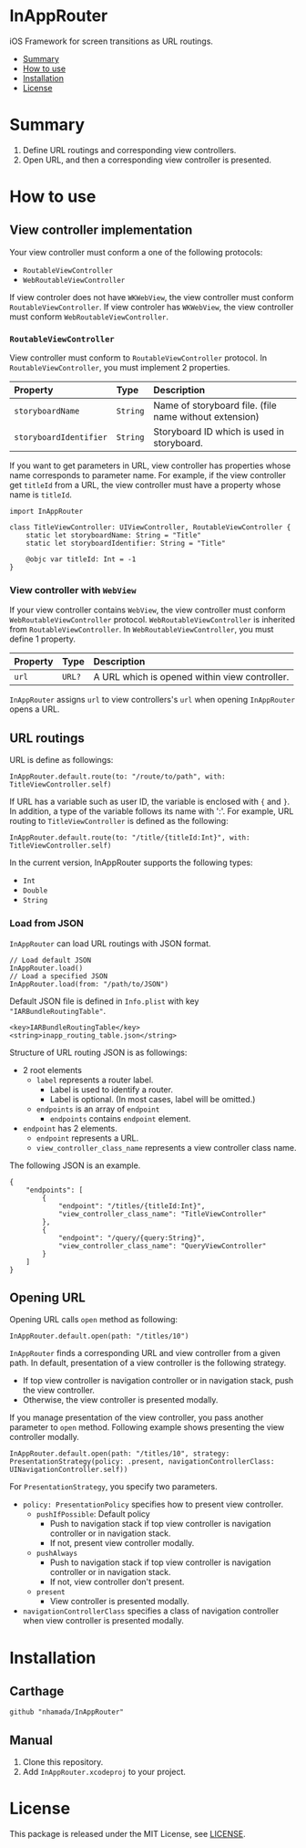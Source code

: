 # InAppRouter
iOS Framework for screen transitions as URL routings.

- [Summary](#summary)
- [How to use](#how-to-use)
- [Installation](#installation)
- [License](#license)

# Summary
1. Define URL routings and corresponding view controllers.
2. Open URL, and then a corresponding view controller is presented.

# How to use
## View controller implementation
Your view controller must conform a one of the following protocols:

- `RoutableViewController`
- `WebRoutableViewController`

If view controler does not have `WKWebView`, the view controller must conform `RoutableViewController`.
If view controler has `WKWebView`, the view controller must conform `WebRoutableViewController`.

### `RoutableViewController`
View controller must conform to `RoutableViewController` protocol.
In `RoutableViewController`, you must implement 2 properties.

| Property | Type | Description |
|:---------|:-----|:------------|
| `storyboardName` | `String` | Name of storyboard file. (file name without extension) |
| `storyboardIdentifier` | `String` | Storyboard ID which is used in storyboard. |

If you want to get parameters in URL, view controller has properties whose name corresponds to parameter name.
For example, if the view controller get `titleId` from a URL, the view controller must have a property whose name is `titleId`.

```
import InAppRouter

class TitleViewController: UIViewController, RoutableViewController {
    static let storyboardName: String = "Title"
    static let storyboardIdentifier: String = "Title"

    @objc var titleId: Int = -1
}
```

### View controller with `WebView`
If your view controller contains `WebView`, the view controller must conform `WebRoutableViewController` protocol.
`WebRoutableViewController` is inherited from `RoutableViewController`.
In `WebRoutableViewController`, you must define 1 property.

| Property | Type | Description |
|:---------|:-----|:------------|
| `url` | `URL?` | A URL which is opened within view controller. |

`InAppRouter` assigns `url` to view controllers's `url` when opening `InAppRouter` opens a URL.

## URL routings
URL is define as followings:

```
InAppRouter.default.route(to: "/route/to/path", with: TitleViewController.self)
```

If URL has a variable such as user ID, the variable is enclosed with `{` and `}`.
In addition, a type of the variable follows its name with ':'.
For example, URL routing to `TitleViewController` is defined as the following:

```
InAppRouter.default.route(to: "/title/{titleId:Int}", with: TitleViewController.self)
```

In the current version, InAppRouter supports the following types:

- `Int`
- `Double`
- `String`

### Load from JSON
`InAppRouter` can load URL routings with JSON format.

```
// Load default JSON
InAppRouter.load()
// Load a specified JSON
InAppRouter.load(from: "/path/to/JSON")
```

Default JSON file is defined in `Info.plist` with key `"IARBundleRoutingTable"`.

```
<key>IARBundleRoutingTable</key>
<string>inapp_routing_table.json</string>
```

Structure of URL routing JSON is as followings:

- 2 root elements
  - `label` represents a router label.
    - Label is used to identify a router.
    - Label is optional. (In most cases, label will be omitted.)
  - `endpoints` is an array of `endpoint`
    - `endpoints` contains `endpoint` element.
- `endpoint` has 2 elements.
  - `endpoint` represents a URL.
  - `view_controller_class_name` represents a view controller class name.

The following JSON is an example.

```
{
    "endpoints": [
        {
            "endpoint": "/titles/{titleId:Int}",
            "view_controller_class_name": "TitleViewController"
        },
        {
            "endpoint": "/query/{query:String}",
            "view_controller_class_name": "QueryViewController"
        }
    ]
}
```

## Opening URL
Opening URL calls `open` method as following:

```
InAppRouter.default.open(path: "/titles/10")
```

`InAppRouter` finds a corresponding URL and view controller from a given path.
In default, presentation of a view controller is the following strategy.

- If top view controller is navigation controller or in navigation stack, push the view controller.
- Otherwise, the view controller is presented modally.

If you manage presentation of the view controller, you pass another parameter to `open` method.
Following example shows presenting the view controller modally.

```
InAppRouter.default.open(path: "/titles/10", strategy: PresentationStrategy(policy: .present, navigationControllerClass: UINavigationController.self))
```

For `PresentationStrategy`, you specify two parameters.

- `policy: PresentationPolicy` specifies how to present view controller.
  - `pushIfPossible`: Default policy
    - Push to navigation stack if top view controller is navigation controller or in navigation stack.
    - If not, present view controller modally.
  - `pushAlways`
    - Push to navigation stack if top view controller is navigation controller or in navigation stack.
    - If not, view controller don't present.
  - `present`
    - View controller is presented modally.
- `navigationControllerClass` specifies a class of navigation controller when view controller is presented modally.

# Installation
## Carthage
```
github "nhamada/InAppRouter"
```

## Manual
1. Clone this repository.
2. Add `InAppRouter.xcodeproj` to your project.

# License
This package is released under the MIT License, see [LICENSE](LICENSE).
